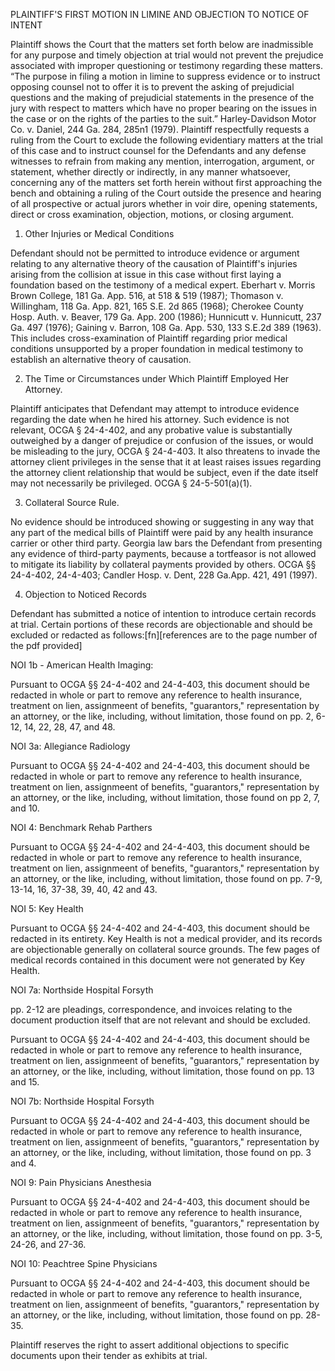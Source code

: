 PLAINTIFF'S FIRST MOTION IN LIMINE AND OBJECTION TO NOTICE OF INTENT

Plaintiff shows the Court that the matters set forth below are inadmissible for any purpose and timely objection at trial would not prevent the prejudice associated with improper questioning or testimony regarding these matters. “The purpose in filing a motion in limine to suppress evidence or to instruct opposing counsel not to offer it is to prevent the asking of prejudicial questions and the making of prejudicial statements in the presence of the jury with respect to matters which have no proper bearing on the issues in the case or on the rights of the parties to the suit.” Harley-Davidson Motor Co. v. Daniel, 244 Ga. 284, 285n1 (1979). Plaintiff respectfully requests a ruling from the Court to exclude the following evidentiary matters at the trial of this case and to instruct counsel for the Defendants and any defense witnesses to refrain from making any mention, interrogation, argument, or statement, whether directly or indirectly, in any manner whatsoever, concerning any of the matters set forth herein without first approaching the bench and obtaining a ruling of the Court outside the presence and hearing of all prospective or actual jurors whether in voir dire, opening statements, direct or cross examination, objection, motions, or closing argument.

1. Other Injuries or Medical Conditions

Defendant should not be permitted to introduce evidence or argument relating to any alternative theory of the causation of Plaintiff's injuries arising from the collision at issue in this case without first laying a foundation based on the testimony of a medical expert. Eberhart v. Morris Brown College, 181 Ga. App. 516, at 518 & 519 (1987); Thomason v. Willingham, 118 Ga. App. 821, 165 S.E. 2d 865 (1968); Cherokee County Hosp. Auth. v. Beaver, 179 Ga. App. 200 (1986); Hunnicutt v. Hunnicutt, 237 Ga. 497 (1976); Gaining v. Barron, 108 Ga. App. 530, 133 S.E.2d 389 (1963). This includes cross-examination of Plaintiff regarding prior medical conditions unsupported by a proper foundation in medical testimony to establish an alternative theory of causation. 

2. The Time or Circumstances under Which Plaintiff Employed Her Attorney.

Plaintiff anticipates that Defendant may attempt to introduce evidence regarding the date when he hired his attorney. Such evidence is not relevant, OCGA § 24-4-402, and any probative value is substantially outweighed by a danger of prejudice or confusion of the issues, or would be misleading to the jury, OCGA § 24-4-403. It also threatens to invade the attorney client privileges in the sense that it at least raises issues regarding the attorney client relationship that would be subject, even if the date itself may not necessarily be privileged. OCGA § 24-5-501(a)(1).

3. Collateral Source Rule.

No evidence should be introduced showing or suggesting in any way that any part of the medical bills of Plaintiff were paid by any health insurance carrier or other third party. Georgia law bars the Defendant from presenting any evidence of third-party payments, because a tortfeasor is not allowed to mitigate its liability by collateral payments provided by others. OCGA §§ 24-4-402, 24-4-403; Candler Hosp. v. Dent, 228 Ga.App. 421, 491 (1997).

4. Objection to Noticed Records

Defendant has submitted a notice of intention to introduce certain records at trial. Certain portions of these records are objectionable and should be excluded or redacted as follows:[fn][references are to the page number of the pdf provided]

NOI 1b - American Health Imaging:

Pursuant to OCGA §§ 24-4-402 and 24-4-403, this document should be redacted in whole or part to remove any reference to health insurance, treatment on lien, assignmeent of benefits, "guarantors," representation by an attorney, or the like, including, without limitation, those found on pp. 2, 6-12, 14, 22, 28, 47, and 48.

NOI 3a: Allegiance Radiology

Pursuant to OCGA §§ 24-4-402 and 24-4-403, this document should be redacted in whole or part to remove any reference to health insurance, treatment on lien, assignmeent of benefits, "guarantors," representation by an attorney, or the like, including, without limitation, those found on pp 2, 7, and 10.

NOI 4: Benchmark Rehab Parthers

Pursuant to OCGA §§ 24-4-402 and 24-4-403, this document should be redacted in whole or part to remove any reference to health insurance, treatment on lien, assignmeent of benefits, "guarantors," representation by an attorney, or the like, including, without limitation, those found on pp. 7-9, 13-14, 16, 37-38, 39, 40, 42 and 43.

NOI 5: Key Health

Pursuant to OCGA §§ 24-4-402 and 24-4-403, this document should be redacted in its entirety. Key Health is not a medical provider, and its records are objectionable generally on collateral source grounds. The few pages of medical records contained in this document were not generated by Key Health.

NOI 7a: Northside Hospital Forsyth

pp. 2-12 are pleadings, correspondence, and invoices relating to the document production itself that are not relevant and should be excluded.

Pursuant to OCGA §§ 24-4-402 and 24-4-403, this document should be redacted in whole or part to remove any reference to health insurance, treatment on lien, assignmeent of benefits, "guarantors," representation by an attorney, or the like, including, without limitation, those found on pp. 13 and 15.

NOI 7b: Northside Hospital Forsyth

Pursuant to OCGA §§ 24-4-402 and 24-4-403, this document should be redacted in whole or part to remove any reference to health insurance, treatment on lien, assignmeent of benefits, "guarantors," representation by an attorney, or the like, including, without limitation, those found on pp. 3 and 4.

NOI 9: Pain Physicians Anesthesia

Pursuant to OCGA §§ 24-4-402 and 24-4-403, this document should be redacted in whole or part to remove any reference to health insurance, treatment on lien, assignmeent of benefits, "guarantors," representation by an attorney, or the like, including, without limitation, those found on pp. 3-5, 24-26, and 27-36.

NOI 10: Peachtree Spine Physicians

Pursuant to OCGA §§ 24-4-402 and 24-4-403, this document should be redacted in whole or part to remove any reference to health insurance, treatment on lien, assignmeent of benefits, "guarantors," representation by an attorney, or the like, including, without limitation, those found on pp. 28-35.

Plaintiff reserves the right to assert additional objections to specific documents upon their tender as exhibits at trial. 











